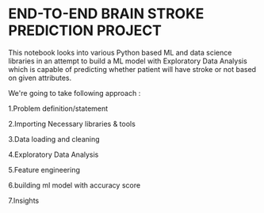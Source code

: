 # END-TO-END BRAIN STROKE PREDICTION PROJECT


This notebook looks into various Python based ML and data science libraries in an attempt to build a ML model with Exploratory Data Analysis which is capable of predicting whether patient will have stroke or not based on given attributes.

We're going to take following approach :

1.Problem definition/statement

2.Importing Necessary libraries & tools

3.Data loading and cleaning

4.Exploratory Data Analysis

5.Feature engineering

6.building ml model with accuracy score

7.Insights
